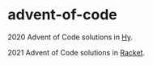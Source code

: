 # advent-of-code

2020 Advent of Code solutions in [Hy](https://github.com/hylang/hy).

2021 Advent of Code solutions in [Racket](https://racket-lang.org).